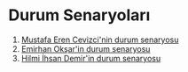 # Durum Senaryoları

1. [Mustafa Eren Cevizci'nin durum senaryosu](https://github.com/Erendile/GlintAura/blob/main/KullaniciSenaryosu-Eren.pdf)
2. [Emirhan Okşar'in durum senaryosu](https://github.com/Erendile/GlintAura/blob/main/KullaniciSenaryosu-Emirhan.pdf)
3. [Hilmi İhsan Demir'in durum senaryosu](https://github.com/Erendile/GlintAura/blob/main/KullaniciSenaryosu-Hilmi.pdf)
